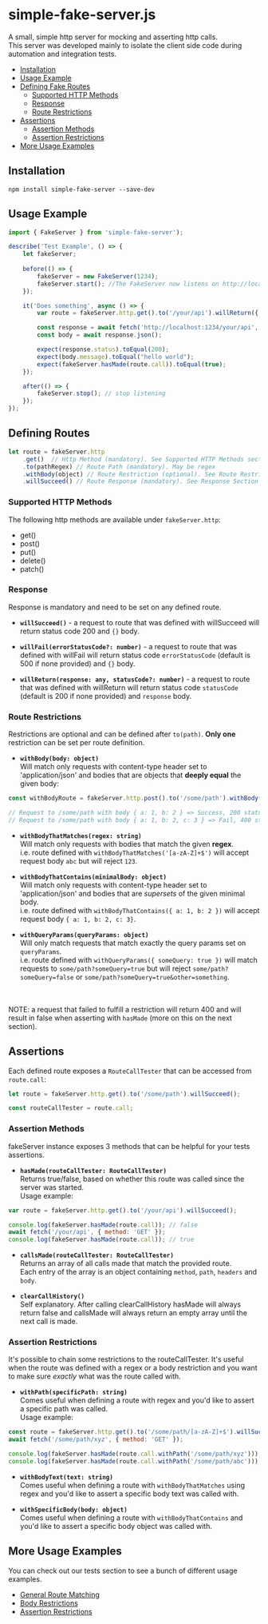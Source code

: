 # simple-fake-server.js
A small, simple http server for mocking and asserting http calls.  
This server was developed mainly to isolate the client side code during automation and integration tests.  

+ [Installation](#installation)
+ [Usage Example](#usage-example)
+ [Defining Fake Routes](#defining-routes)
    + [Supported HTTP Methods](#supported-http-methods)
    + [Response](#response)
    + [Route Restrictions](#route-restrictions)
+ [Assertions](#assertions)
    + [Assertion Methods](#assertion-methods)
    + [Assertion Restrictions](#assertion-restrictions)
+ [More Usage Examples](#more-usage-examples)

## Installation
`npm install simple-fake-server --save-dev`

## Usage Example
```js
import { FakeServer } from 'simple-fake-server');

describe('Test Example', () => {
    let fakeServer;
    
    before(() => {
        fakeServer = new FakeServer(1234);
        fakeServer.start(); //The FakeServer now listens on http://localhost:1234
    });

    it('Does something', async () => {
        var route = fakeServer.http.get().to('/your/api').willReturn({ message: "hello world" });

        const response = await fetch('http://localhost:1234/your/api', { method: 'GET' });
        const body = await response.json();

        expect(response.status).toEqual(200);
        expect(body.message).toEqual("hello world");
        expect(fakeServer.hasMade(route.call)).toEqual(true);
    });

    after(() => {
        fakeServer.stop(); // stop listening
    });
});
```

## Defining Routes

```js
let route = fakeServer.http
    .get()  // Http Method (mandatory). See Supported HTTP Methods section.
    .to(pathRegex) // Route Path (mandatory). May be regex
    .withBody(object) // Route Restriction (optional). See Route Restrictions section.
    .willSucceed() // Route Response (mandatory). See Response Section
```

### Supported HTTP Methods

The following http methods are available under `fakeServer.http`:  
* get()
* post()
* put()
* delete()
* patch()

### Response

Response is mandatory and need to be set on any defined route.

* **`willSucceed()`** - a request to route that was defined with willSucceed will return status code 200 and `{}` body.

* **`willFail(errorStatusCode?: number)`** - a request to route that was defined with willFail will return status code `errorStatusCode` (default is 500 if none provided) and `{}` body.

* **`willReturn(response: any, statusCode?: number)`** - a request to route that was defined with willReturn will return status code `statusCode` (default is 200 if none provided) and `response` body.

### Route Restrictions

Restrictions are optional and can be defined after `to(path)`. **Only one** restriction can be set per route definition.  


* **`withBody(body: object)`**  
Will match only requests with content-type header set to 'application/json' and bodies that are objects that **deeply equal** the given body:

```js
const withBodyRoute = fakeServer.http.post().to('/some/path').withBody({ a: 1, b: 2 }).willSucceed();

// Request to /some/path with body { a: 1, b: 2 } => Success, 200 status code.
// Request to /some/path with body { a: 1, b: 2, c: 3 } => Fail, 400 status code.
```

* **`withBodyThatMatches(regex: string)`**   
Will match only requests with bodies that match the given **regex**.  
i.e. route defined with `withBodyThatMatches('[a-zA-Z]+$')` will accept request body `abc` but will reject `123`.

* **`withBodyThatContains(minimalBody: object)`**   
Will match only requests with content-type header set to 'application/json' and bodies that are *supersets* of the given minimal body.  
i.e. route defined with `withBodyThatContains({ a: 1, b: 2 })` will accept request body `{ a: 1, b: 2, c: 3}`.

* **`withQueryParams(queryParams: object)`**   
Will only match requests that match exactly the query params set on `queryParams`.  
i.e. route defined with `withQueryParams({ someQuery: true })` will match requests to `some/path?someQuery=true` but will reject `some/path?someQuery=false` or `some/path?someQuery=true&other=something`.

<br/><br/>
NOTE: a request that failed to fulfill a restriction will return 400 and will result in false when asserting with `hasMade` (more on this on the next section).

## Assertions

Each defined route exposes a `RouteCallTester` that can be accessed from `route.call`:

```js
let route = fakeServer.http.get().to('/some/path').willSucceed();

const routeCallTester = route.call;
```

### Assertion Methods

fakeServer instance exposes 3 methods that can be helpful for your tests assertions.

* **`hasMade(routeCallTester: RouteCallTester)`**   
Returns true/false, based on whether this route was called since the server was started.  
Usage example:
```js
var route = fakeServer.http.get().to('/your/api').willSucceed();

console.log(fakeServer.hasMade(route.call)); // false
await fetch('/your/api', { method: 'GET' });
console.log(fakeServer.hasMade(route.call)); // true
```

* **`callsMade(routeCallTester: RouteCallTester)`**  
Returns an array of all calls made that match the provided route.   
Each entry of the array is an object containing `method`, `path`, `headers` and `body`.

* **`clearCallHistory()`**  
Self explanatory. After calling clearCallHistory hasMade will always return false and callsMade will always return an empty array until the next call is made.

### Assertion Restrictions

It's possible to chain some restrictions to the routeCallTester. It's useful when the route was defined with a regex or a body restriction and you want to make sure *exactly* what was the route called with.

* **`withPath(specificPath: string)`**  
Comes useful when defining a route with regex and you'd like to assert a specific path was called.  
Usage example:

```js
const route = fakeServer.http.get().to('/some/path/[a-zA-Z]+$').willSucceed();
await fetch('/some/path/xyz', { method: 'GET' });

console.log(fakeServer.hasMade(route.call.withPath('/some/path/xyz'))); // true
console.log(fakeServer.hasMade(route.call.withPath('/some/path/abc'))); // false
```

* **`withBodyText(text: string)`**  
Comes useful when defining a route with `withBodyThatMatches` using regex and you'd like to assert a specific body text was called with.  

* **`withSpecificBody(body: object)`**  
Comes useful when defining a route with `withBodyThatContains` and you'd like to assert a specific body object was called with.  

## More Usage Examples

You can check out our tests section to see a bunch of different usage examples.

* [General Route Matching](./__tests__/route-matching-general-tests.ts)
* [Body Restrictions](./__tests__/body-restrictions-on-route-definition-tests.ts)
* [Assertion Restrictions](./__tests__/body-restrictions-on-assertion-tests.ts)